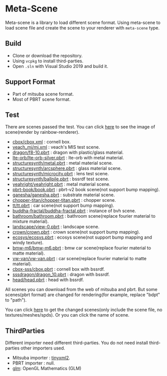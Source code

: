 # Meta-Scene

Meta-scene is a library to load different scene format. Using meta-scene to load scene file and create the scene to your renderer with `meta-scene` type.

## Build

- Clone or download the repository.
- Using `vcpkg` to install third-parties.
- Open `.sln` with Visual Studio 2019 and build it.

## Support Format

- Part of mitsuba scene format. 
- Most of PBRT scene format.

## Test

There are scenes passed the test. You can click [here](https://github.com/LinkClinton/repository-data/tree/master/rainbow-renderer/scenes) to see the image of scene(render by rainbow-renderer).

- [cbox/cbox.xml](https://github.com/LinkClinton/repository-data/blob/master/rainbow-renderer/scenes/cbox) : cornell box.
- [veach_mi/mi.xml](https://github.com/LinkClinton/repository-data/tree/master/rainbow-renderer/scenes/veach_mi) : veach's MIS test scene.
- [dragon/f8-10.pbrt](https://github.com/LinkClinton/repository-data/tree/master/rainbow-renderer/scenes/dragon) : dragon with plastic/glass material.
- [lte-orb/lte-orb-silver.pbrt](https://github.com/LinkClinton/repository-data/tree/master/rainbow-renderer/scenes/lte-orb) : lte-orb with metal material.
- [structuresynth/metal.pbrt](https://github.com/LinkClinton/repository-data/tree/master/rainbow-renderer/scenes/structuresynth) : metal material scene.
- [structuresynth/arcsphere.pbrt](https://github.com/LinkClinton/repository-data/tree/master/rainbow-renderer/scenes/structuresynth) : glass material scene.
- [structuresynth/microcity.pbrt](https://github.com/LinkClinton/repository-data/tree/master/rainbow-renderer/scenes/structuresynth) : lens test scene.
- [structuresynth/ballpile.pbrt](https://github.com/LinkClinton/repository-data/tree/master/rainbow-renderer/scenes/structuresynth) : bssrdf test scene.
- [yeahright/yeahright.pbrt](https://github.com/LinkClinton/repository-data/tree/master/rainbow-renderer/scenes/yeahright) : metal material scene.
- [pbrt-book/book.pbrt](https://github.com/LinkClinton/repository-data/tree/master/rainbow-renderer/scenes/pbrt-book) : pbrt-v2 book scene(not support bump mapping).
- [ganesha/ganesha.pbrt](https://github.com/LinkClinton/repository-data/tree/master/rainbow-renderer/scenes/ganesha) : substrate material scene.
- [chopper-titan/chopper-titan.pbrt](https://github.com/LinkClinton/repository-data/tree/master/rainbow-renderer/scenes/chopper-titan) : chopper scene.
- [tt/tt.pbrt](https://github.com/LinkClinton/repository-data/tree/master/rainbow-renderer/scenes/tt) : car scene(not support bump mapping).
- [buddha-fractal/buddha-fractal.pbrt](https://github.com/LinkClinton/repository-data/tree/master/rainbow-renderer/scenes/buddha-fractal) : instance of bvh scene.
- [bathroom/bathroom.pbrt](https://github.com/LinkClinton/repository-data/tree/master/rainbow-renderer/scenes/bathroom) : bathroom scene(replace fourier material to mixture material).
- [landscape/view-0.pbrt](https://github.com/LinkClinton/repository-data/tree/master/rainbow-renderer/scenes/landscape) : landscape scene.
- [crown/crown.pbrt](https://github.com/LinkClinton/repository-data/tree/master/rainbow-renderer/scenes/crown) : crown scene(not support bump mapping).
- [ecosys/ecosys.pbrt](https://github.com/LinkClinton/repository-data/tree/master/rainbow-renderer/scenes/ecosys) : ecosys scene(not support bump mapping and windy texture).
- [bmw-m6/bmw-m6.pbrt](https://github.com/LinkClinton/repository-data/tree/master/rainbow-renderer/scenes/bmw-m6) : bmw car scene(replace fourier material to matte material).
- [vw-van/vw-van.pbrt](https://github.com/LinkClinton/repository-data/tree/master/rainbow-renderer/scenes/vw-van) : car scene(replace fourier material to matte material).
- [cbox-sss/cbox.pbrt](https://github.com/LinkClinton/repository-data/tree/master/rainbow-renderer/scenes/cbox-sss) : cornell box with bssrdf.
- [sssdragon/dragon_10.pbrt](https://github.com/LinkClinton/repository-data/tree/master/rainbow-renderer/scenes/sssdragon) : dragon with bssrdf.
- [head/head.pbrt](https://github.com/LinkClinton/repository-data/tree/master/rainbow-renderer/scenes/head) : head with bssrdf.

All scenes you can download from the web of mitsuba and pbrt. But some scenes(pbrt format) are changed for rendering(for example, replace "bdpt" to "path").

You can click [here](https://github.com/LinkClinton/repository-data/tree/master/rainbow-renderer/scenes) to get the changed scenes(only include the scene file, no textures/meshes/spds). Or you can click the name of scene.

## ThirdParties

Different importer need different third-parties. You do not need install third-parties other importers used.

- Mitsuba importer : [tinyxml2](https://github.com/leethomason/tinyxml2).
- PBRT importer : null.
- [glm](https://github.com/g-truc/glm): OpenGL Mathematics (GLM) 